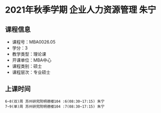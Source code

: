 # 2021年秋季学期 企业人力资源管理 朱宁






## 课程信息

- 课程号：MBA0026.05
- 学分：3
- 教学类型：理论课
- 开课单位：MBA中心
- 课程类别：硕士
- 课程层次：专业硕士

## 上课时间

```
6~8(双)周 苏州研究院明德楼104 :6(08:30~17:15) 朱宁
7~9(单)周 苏州研究院明德楼104 :7(08:30~17:15) 朱宁
```

